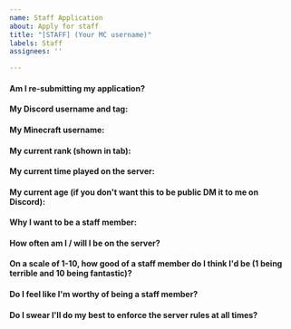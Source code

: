 ```yaml
---
name: Staff Application
about: Apply for staff
title: "[STAFF] (Your MC username)"
labels: Staff
assignees: ''

---
```


<!--- If an application is declined, you may submit it again in 1 month. Make sure you meet the requirements (/staff command in-game) before applying. If the application isn't responded to quickly, it may be because we want to give it some more time before making a decision. Be patient. --->

#### Am I re-submitting my application?
<!--- Write your answer below this line --->

#### My Discord username and tag:
<!--- Write your answer below this line --->

#### My Minecraft username:
<!--- Write your answer below this line --->

#### My current rank (shown in tab):
<!--- Write your answer below this line --->

#### My current time played on the server:
<!--- Write your answer below this line --->

#### My current age (if you don't want this to be public DM it to me on Discord):
<!--- Please note that you MUST be over the age of 13 to apply as you can't have a GitHub nor Discord account if you're under 13 --->
<!--- Write your answer below this line --->

#### Why I want to be a staff member:
<!--- Write your answer below this line --->

#### How often am I / will I be on the server?
<!--- Write your answer below this line --->

#### On a scale of 1-10, how good of a staff member do I think I'd be (1 being terrible and 10 being fantastic)?
<!--- Write your answer below this line --->

#### Do I feel like I'm worthy of being a staff member?
<!--- Write your answer below this line --->

#### Do I swear I'll do my best to enforce the server rules at all times?
<!--- Write your answer below this line --->
